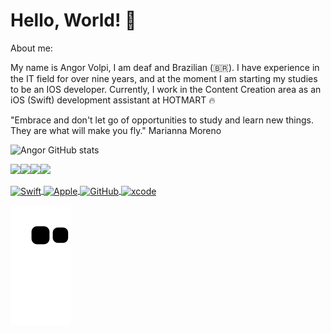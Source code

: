 # Hello, World!  🚀

<p>
About me:

My name is Angor Volpi, I am deaf and Brazilian (🇧🇷).
I have experience in the IT field for over nine years, and at the moment I am starting my studies to be an IOS developer. Currently, I work in the Content Creation area as an iOS (Swift) development assistant at HOTMART 🔥

"Embrace and don't let go of opportunities to study and learn new things. They are what will make you fly."
Marianna Moreno
</p>

![Angor GitHub stats](https://github-readme-stats.vercel.app/api?username=angorrezende-hotmart&show_icons=true&theme=highcontrast)

<a href="https://en.wikipedia.org/wiki/IOS"><img src="https://img.shields.io/badge/iOS-000000?style=for-the-badge&logo=ios&logoColor=white"/><a href="https://apps.apple.com/us/app/xcode/id497799835?mt=12"><img src="https://img.shields.io/badge/Xcode-007ACC?style=for-the-badge&logo=Xcode&logoColor=white"/><a href="https://developer.apple.com/swift/"><img src="https://img.shields.io/badge/Swift-FA7343?style=for-the-badge&logo=swift&logoColor=white"/><a href="https://www.linkedin.com/in/angor-volpi-silva-rezende/"><img src="https://img.shields.io/badge/LinkedIn-0077B5?style=for-the-badge&logo=linkedin&logoColor=white"/>
  
  
  <div>
            <img align="center" alt="Swift" height="30" width="40" src="https://cdn.jsdelivr.net/gh/devicons/devicon/icons/swift/swift-original.svg"/>
            <img align="center" alt="Apple" height="30" width="40" src="https://cdn.jsdelivr.net/gh/devicons/devicon/icons/apple/apple-original.svg"/>
            <img align="center" alt="GitHub" height="30" width="40" src="https://cdn.jsdelivr.net/gh/devicons/devicon/icons/github/github-original.svg"/>
            <img align="center" alt="xcode" height="30" width="40" src="https://cdn.jsdelivr.net/gh/devicons/devicon/icons/xcode/xcode-original.svg"/>
          
  </div>        
  
  ![snake gif](https://github.com/angorrezende-hotmart/angorrezende-hotmart/blob/output/github-contribution-grid-snake.svg)
